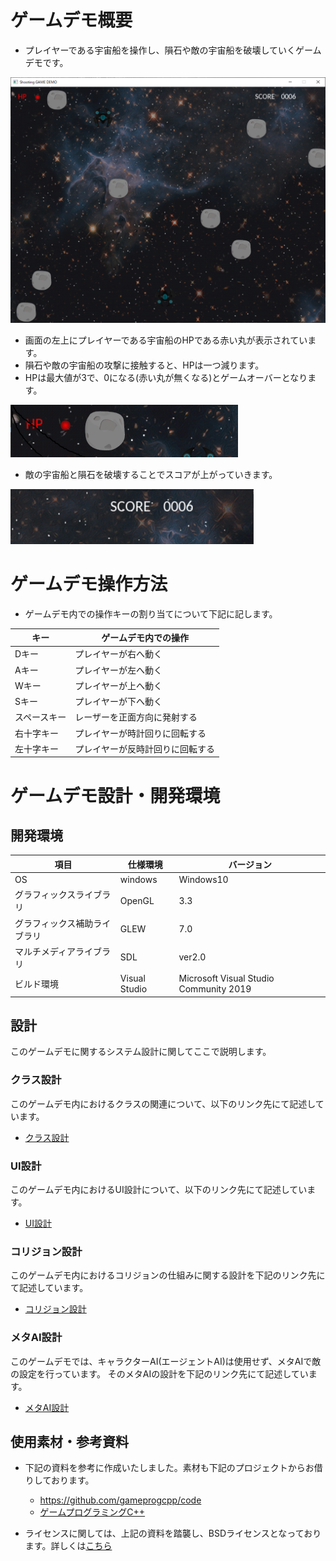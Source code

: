 
# ゲームデモ概要

- プレイヤーである宇宙船を操作し、隕石や敵の宇宙船を破壊していくゲームデモです。

![プレイ画面サンプル](/doc/img/プレイ画面デモ.png)

- 画面の左上にプレイヤーである宇宙船のHPである赤い丸が表示されています。
- 隕石や敵の宇宙船の攻撃に接触すると、HPは一つ減ります。
- HPは最大値が3で、0になる(赤い丸が無くなる)とゲームオーバーとなります。

![HP画像ファイル](/doc/img/HP.png)

- 敵の宇宙船と隕石を破壊することでスコアが上がっていきます。

![スコア画像ファイル](/doc/img/スコア.png)

# ゲームデモ操作方法

- ゲームデモ内での操作キーの割り当てについて下記に記します。

| キー | ゲームデモ内での操作 |
| --- | --- |
| Dキー | プレイヤーが右へ動く |
| Aキー | プレイヤーが左へ動く |
| Wキー | プレイヤーが上へ動く |
| Sキー | プレイヤーが下へ動く |
| スペースキー | レーザーを正面方向に発射する |
| 右十字キー | プレイヤーが時計回りに回転する |
| 左十字キー | プレイヤーが反時計回りに回転する |

# ゲームデモ設計・開発環境

## 開発環境

| 項目 | 仕様環境 | バージョン |
| --- | --- | --- |
| OS | windows | Windows10 | 
| グラフィックスライブラリ | OpenGL | 3.3 |
| グラフィックス補助ライブラリ | GLEW | 7.0 |
| マルチメディアライブラリ | SDL | ver2.0 |
| ビルド環境 | Visual Studio | Microsoft Visual Studio Community 2019 |

## 設計

このゲームデモに関するシステム設計に関してここで説明します。

### クラス設計

このゲームデモ内におけるクラスの関連について、以下のリンク先にて記述しています。

- [クラス設計](/doc/class.md)

### UI設計

このゲームデモ内におけるUI設計について、以下のリンク先にて記述しています。

- [UI設計](/doc/ui.md)

### コリジョン設計

このゲームデモ内におけるコリジョンの仕組みに関する設計を下記のリンク先にて記述しています。

- [コリジョン設計](/doc/collision.md)

### メタAI設計

このゲームデモでは、キャラクターAI(エージェントAI)は使用せず、メタAIで敵の設定を行っています。
そのメタAIの設計を下記のリンク先にて記述しています。

- [メタAI設計](/doc/metaAI.md)

## 使用素材・参考資料

- 下記の資料を参考に作成いたしました。素材も下記のプロジェクトからお借りしております。
  - https://github.com/gameprogcpp/code
  - [ゲームプログラミングC++](https://www.amazon.co.jp/%E3%82%B2%E3%83%BC%E3%83%A0%E3%83%97%E3%83%AD%E3%82%B0%E3%83%A9%E3%83%9F%E3%83%B3%E3%82%B0C-SanjayMadhav-ebook/dp/B07JVMJ9B1/)

- ライセンスに関しては、上記の資料を踏襲し、BSDライセンスとなっております。詳しくは[こちら](/LICENSE)

